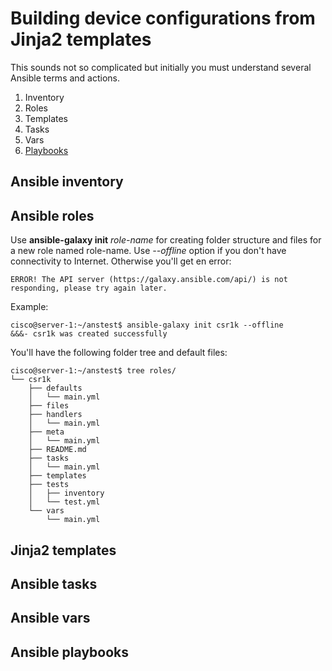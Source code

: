 # Building device configurations from Jinja2 templates

This sounds not so complicated but initially you must understand several Ansible terms and actions.
1. Inventory
2. Roles
3. Templates
4. Tasks
5. Vars
6. [Playbooks](#playbooks)

## Ansible inventory

## Ansible roles
Use **ansible-galaxy init** *role-name* for creating folder structure and files for a new role named role-name. Use *--offline* option if you don't have connectivity to Internet. Otherwise you'll get en error:
```
ERROR! The API server (https://galaxy.ansible.com/api/) is not responding, please try again later.
```
Example:
```
cisco@server-1:~/anstest$ ansible-galaxy init csr1k --offline
&&&- csr1k was created successfully
```
You'll have the following folder tree and default files:
```
cisco@server-1:~/anstest$ tree roles/
└── csr1k
    ├── defaults
    │   └── main.yml
    ├── files
    ├── handlers
    │   └── main.yml
    ├── meta
    │   └── main.yml
    ├── README.md
    ├── tasks
    │   └── main.yml
    ├── templates
    ├── tests
    │   ├── inventory
    │   └── test.yml
    └── vars
        └── main.yml
```

## Jinja2 templates

## Ansible tasks

## Ansible vars

## <a name="playbooks"></a>Ansible playbooks
